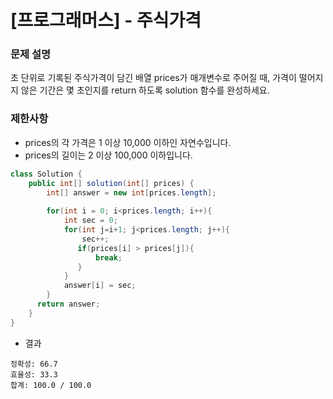 # [프로그래머스] - 주식가격

### **문제 설명**

초 단위로 기록된 주식가격이 담긴 배열 prices가 매개변수로 주어질 때, 가격이 떨어지지 않은 기간은 몇 초인지를 return 하도록 solution 함수를 완성하세요.

### 제한사항

- prices의 각 가격은 1 이상 10,000 이하인 자연수입니다.
- prices의 길이는 2 이상 100,000 이하입니다.

```java
class Solution {
    public int[] solution(int[] prices) {
        int[] answer = new int[prices.length];
        
        for(int i = 0; i<prices.length; i++){
            int sec = 0;
            for(int j=i+1; j<prices.length; j++){
                sec++;
               if(prices[i] > prices[j]){
                   break;
               }
            }
            answer[i] = sec;
        }
      return answer;
    }
}
```

- 결과

```
정확성: 66.7
효율성: 33.3
합계: 100.0 / 100.0
```